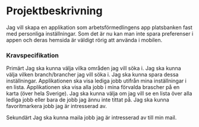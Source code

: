 # Projektbeskrivning

Jag vill skapa en applikation som arbetsförmedlingens app platsbanken fast med personliga inställningar. Som det är nu kan man inte spara preferenser i appen och deras hemsida är väldigt rörig att använda i mobilen.

### Kravspecifikation

Primärt
Jag ska kunna välja vilka områden jag vill söka i.
Jag ska kunna välja vilken branch/brancher jag vill söka i.
Jag ska kunna spara dessa inställningar.
Applikationen ska visa lediga jobb utifrån mina inställningar i en lista.
Applikationen ska visa alla jobb i mina förvalda brascher på en karta (över hela Sverige).
Jag ska kunna välja om jag vill se en lista över alla lediga jobb eller bara de jobb jag ännu inte tittat på.
Jag ska kunna favoritmarkera jobb jag är intresserad av.

Sekundärt
Jag ska kunna maila jobb jag är intresserad av till min mail.


